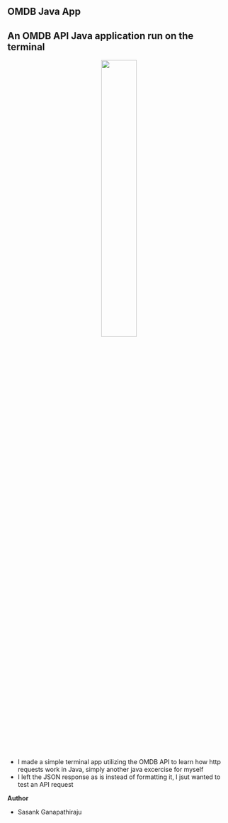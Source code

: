 ## OMDB Java App

## An OMDB API Java application run on the terminal

<p align = 'center'>
    <img src="./screenshots/omdbapp.gif" width="40%">
</p>

- I made a simple terminal app utilizing the OMDB API to learn how http requests work in Java, simply another java excercise for myself
- I left the JSON response as is instead of formatting it, I jsut wanted to test an API request

**Author**
- Sasank Ganapathiraju